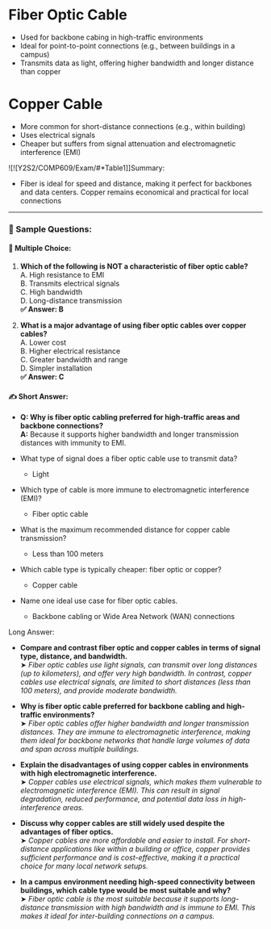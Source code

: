 # Fiber Optic Cable
- Used for backbone cabing in high-traffic environments
- Ideal for point-to-point connections (e.g., between buildings in a campus)
- Transmits data as light, offering higher bandwidth and longer distance than copper

# Copper Cable
- More common for short-distance connections (e.g., within building)
- Uses electrical signals
- Cheaper but suffers from signal attenuation and electromagnetic interference (EMI)

![![Y2S2/COMP609/Exam/#*Table1]]Summary:
- Fiber is ideal for speed and distance, making it perfect for backbones and data centers. Copper remains economical and practical for local connections

---

### 📝 Sample Questions:

#### 🧠 Multiple Choice:

1. **Which of the following is NOT a characteristic of fiber optic cable?**  
    A. High resistance to EMI  
    B. Transmits electrical signals  
    C. High bandwidth  
    D. Long-distance transmission  
    **✅ Answer: B**
    
2. **What is a major advantage of using fiber optic cables over copper cables?**  
    A. Lower cost  
    B. Higher electrical resistance  
    C. Greater bandwidth and range  
    D. Simpler installation  
    **✅ Answer: C**
    

#### ✍️ Short Answer:

- **Q: Why is fiber optic cabling preferred for high-traffic areas and backbone connections?**  
    **A:** Because it supports higher bandwidth and longer transmission distances with immunity to EMI.

- What type of signal does a fiber optic cable use to transmit data?
	- Light
	
- Which type of cable is more immune to electromagnetic interference (EMI)?
	- Fiber optic cable
	
- What is the maximum recommended distance for copper cable transmission?
	- Less than 100 meters
	
- Which cable type is typically cheaper: fiber optic or copper?
	- Copper cable
	
- Name one ideal use case for fiber optic cables.
	- Backbone cabling or Wide Area Network (WAN) connections

Long Answer:
- **Compare and contrast fiber optic and copper cables in terms of signal type, distance, and bandwidth.**  
    ➤ _Fiber optic cables use light signals, can transmit over long distances (up to kilometers), and offer very high bandwidth. In contrast, copper cables use electrical signals, are limited to short distances (less than 100 meters), and provide moderate bandwidth._
    
- **Why is fiber optic cable preferred for backbone cabling and high-traffic environments?**  
    ➤ _Fiber optic cables offer higher bandwidth and longer transmission distances. They are immune to electromagnetic interference, making them ideal for backbone networks that handle large volumes of data and span across multiple buildings._
    
- **Explain the disadvantages of using copper cables in environments with high electromagnetic interference.**  
    ➤ _Copper cables use electrical signals, which makes them vulnerable to electromagnetic interference (EMI). This can result in signal degradation, reduced performance, and potential data loss in high-interference areas._
    
- **Discuss why copper cables are still widely used despite the advantages of fiber optics.**  
    ➤ _Copper cables are more affordable and easier to install. For short-distance applications like within a building or office, copper provides sufficient performance and is cost-effective, making it a practical choice for many local network setups._
    
- **In a campus environment needing high-speed connectivity between buildings, which cable type would be most suitable and why?**  
    ➤ _Fiber optic cable is the most suitable because it supports long-distance transmission with high bandwidth and is immune to EMI. This makes it ideal for inter-building connections on a campus._